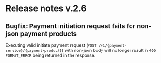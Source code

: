 # Release notes v.2.6

## Bugfix: Payment initiation request fails for non-json payment products
Executing valid initiate payment request (`POST /v1/{payment-service}/{payment-product}`) with non-json body will no 
longer result in `400 FORMAT_ERROR` being returned in the response. 
